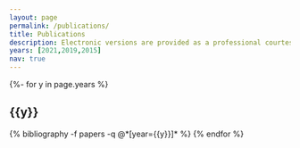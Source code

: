 ```yaml
---
layout: page
permalink: /publications/
title: Publications
description: Electronic versions are provided as a professional courtesy to ensure timely dissemination of academic work for individual, noncommercial purposes. Copyright and all rights therein reside with the respective copyright holders, as stated in each paper. These files may not be reposted without permission.
years: [2021,2019,2015]
nav: true
---
```

<!-- _pages/publications.md -->
<div class="publications">

{%- for y in page.years %}
  <h2 class="year">{{y}}</h2>
  {% bibliography -f papers -q @*[year={{y}}]* %}
{% endfor %}

</div>
